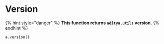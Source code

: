# Version

{% hint style="danger" %}
**This function returns `aditya.utils` version.**
{% endhint %}

```
a.version()
```
